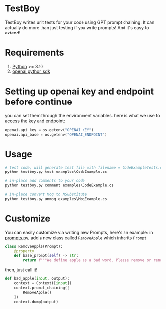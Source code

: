 # TestBoy
TestBoy writes unit tests for your code using GPT prompt chaining.
It can actually do more than just testing if you write prompts! And it's easy to extend!

# Requirements

1. [Python](https://www.python.org/) >= 3.10
3. [openai python sdk](https://github.com/openai/openai-python)

# Setting up openai key and endpoint before continue
you can set them through the environment variables. here is what we use to access the key and endpoint:

```python
openai.api_key = os.getenv("OPENAI_KEY")
openai.api_base = os.getenv("OPENAI_ENDPOINT")
```

# Usage
```python
# test code, will generate test file with filename = CodeExampleTests.cs
python testboy.py test examples\CodeExample.cs

# in-place add comments to your code
python testboy.py comment examples\CodeExample.cs

# in-place convert Moq to NSubstitute
python testboy.py unmoq examples\MoqExample.cs

```

# Customize
You can easily customize via writing new Prompts, here's an example:
in [prompts.py](prompts.py), add a new class called `RemoveApple` which inherits `Prompt`

```python
class RemoveApple(Prompt):
    @property
    def base_prompt(self) -> str:
        return f"""We define apple as a bad word. Please remove or rename it in the given code."""
```

then, just call it!

```python
def bad_apple(input, output):
    context = Context([input])
    context.prompt_chaining([
        RemoveApple()
    ])
    context.dump(output)
```